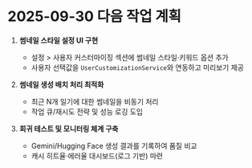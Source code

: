 # 2025-09-30 다음 작업 계획

1. **썸네일 스타일 설정 UI 구현**  
   - 설정 > 사용자 커스터마이징 섹션에 썸네일 스타일·키워드 옵션 추가  
   - 사용자 선택값을 `UserCustomizationService`와 연동하고 미리보기 제공

2. **썸네일 생성 배치 처리 최적화**  
   - 최근 N개 일기에 대한 썸네일을 비동기 처리  
   - 작업 큐/재시도 전략 및 성능 로깅 도입

3. **회귀 테스트 및 모니터링 체계 구축**  
   - Gemini/Hugging Face 생성 결과를 기록하여 품질 비교  
   - 캐시 히트율·에러율 대시보드(로그 기반) 마련

